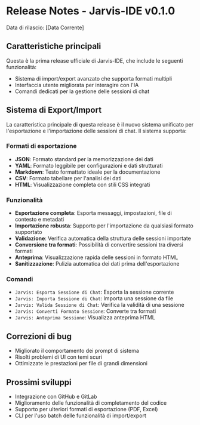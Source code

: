 # Release Notes - Jarvis-IDE v0.1.0

Data di rilascio: [Data Corrente]

## Caratteristiche principali

Questa è la prima release ufficiale di Jarvis-IDE, che include le seguenti funzionalità:

- Sistema di import/export avanzato che supporta formati multipli
- Interfaccia utente migliorata per interagire con l'IA
- Comandi dedicati per la gestione delle sessioni di chat

## Sistema di Export/Import

La caratteristica principale di questa release è il nuovo sistema unificato per l'esportazione e l'importazione delle sessioni di chat. Il sistema supporta:

### Formati di esportazione

- **JSON**: Formato standard per la memorizzazione dei dati
- **YAML**: Formato leggibile per configurazioni e dati strutturati
- **Markdown**: Testo formattato ideale per la documentazione
- **CSV**: Formato tabellare per l'analisi dei dati
- **HTML**: Visualizzazione completa con stili CSS integrati

### Funzionalità

- **Esportazione completa**: Esporta messaggi, impostazioni, file di contesto e metadati
- **Importazione robusta**: Supporto per l'importazione da qualsiasi formato supportato
- **Validazione**: Verifica automatica della struttura delle sessioni importate
- **Conversione tra formati**: Possibilità di convertire sessioni tra diversi formati
- **Anteprima**: Visualizzazione rapida delle sessioni in formato HTML
- **Sanitizzazione**: Pulizia automatica dei dati prima dell'esportazione

### Comandi

- `Jarvis: Esporta Sessione di Chat`: Esporta la sessione corrente
- `Jarvis: Importa Sessione di Chat`: Importa una sessione da file
- `Jarvis: Valida Sessione di Chat`: Verifica la validità di una sessione
- `Jarvis: Converti Formato Sessione`: Converte tra formati
- `Jarvis: Anteprima Sessione`: Visualizza anteprima HTML

## Correzioni di bug

- Migliorato il comportamento dei prompt di sistema
- Risolti problemi di UI con temi scuri
- Ottimizzate le prestazioni per file di grandi dimensioni

## Prossimi sviluppi

- Integrazione con GitHub e GitLab
- Miglioramento delle funzionalità di completamento del codice
- Supporto per ulteriori formati di esportazione (PDF, Excel)
- CLI per l'uso batch delle funzionalità di import/export 